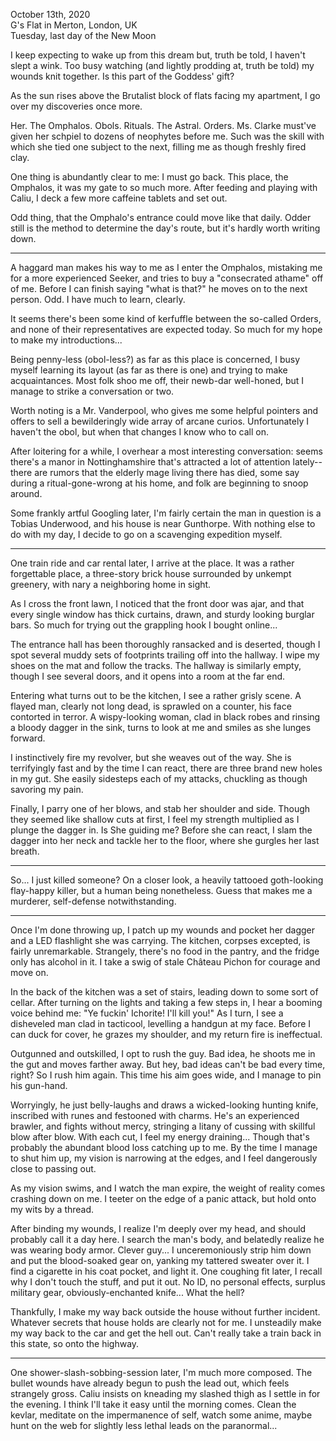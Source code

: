 October 13th, 2020\
G's Flat in Merton, London, UK\
Tuesday, last day of the New Moon

I keep expecting to wake up from this dream but, truth be told, I haven't slept a wink. Too busy watching (and lightly prodding at, truth be told) my wounds knit together. Is this part of the Goddess' gift?

As the sun rises above the Brutalist block of flats facing my apartment, I go over my discoveries once more.

Her. The Omphalos. Obols. Rituals. The Astral. Orders. Ms. Clarke must've given her schpiel to dozens of neophytes before me. Such was the skill with which she tied one subject to the next, filling me as though freshly fired clay.

One thing is abundantly clear to me: I must go back. This place, the Omphalos, it was my gate to so much more. After feeding and playing with Caliu, I deck a few more caffeine tablets and set out.

Odd thing, that the Omphalo's entrance could move like that daily. Odder still is the method to determine the day's route, but it's hardly worth writing down.

---

A haggard man makes his way to me as I enter the Omphalos, mistaking me for a more experienced Seeker, and tries to buy a "consecrated athame" off of me. Before I can finish saying "what is that?" he moves on to the next person. Odd. I have much to learn, clearly.

It seems there's been some kind of kerfuffle between the so-called Orders, and none of their representatives are expected today. So much for my hope to make my introductions...

Being penny-less (obol-less?) as far as this place is concerned, I busy myself learning its layout (as far as there is one) and trying to make acquaintances. Most folk shoo me off, their newb-dar well-honed, but I manage to strike a conversation or two.

Worth noting is a Mr. Vanderpool, who gives me some helpful pointers and offers to sell a bewilderingly wide array of arcane curios. Unfortunately I haven't the obol, but when that changes I know who to call on.

After loitering for a while, I overhear a most interesting conversation: seems there's a manor in Nottinghamshire that's attracted a lot of attention lately--there are rumors that the elderly mage living there has died, some say during a ritual-gone-wrong at his home, and folk are beginning to snoop around.

Some frankly artful Googling later, I'm fairly certain the man in question is a Tobias Underwood, and his house is near Gunthorpe. With nothing else to do with my day, I decide to go on a scavenging expedition myself.

---

One train ride and car rental later, I arrive at the place. It was a rather forgettable place, a three-story brick house surrounded by unkempt greenery, with nary a neighboring home in sight.

As I cross the front lawn, I noticed that the front door was ajar, and that every single window has thick curtains, drawn, and sturdy looking burglar bars. So much for trying out the grappling hook I bought online...

The entrance hall has been thoroughly ransacked and is deserted, though I spot several muddy sets of footprints trailing off into the hallway. I wipe my shoes on the mat and follow the tracks. The hallway is similarly empty, though I see several doors, and it opens into a room at the far end.

Entering what turns out to be the kitchen, I see a rather grisly scene. A flayed man, clearly not long dead, is sprawled on a counter, his face contorted in terror. A wispy-looking woman, clad in black robes and rinsing a bloody dagger in the sink, turns to look at me and smiles as she lunges forward.

I instinctively fire my revolver, but she weaves out of the way. She is terrifyingly fast and by the time I can react, there are three brand new holes in my gut. She easily sidesteps each of my attacks, chuckling as though savoring my pain.

Finally, I parry one of her blows, and stab her shoulder and side. Though they seemed like shallow cuts at first, I feel my strength multiplied as I plunge the dagger in. Is She guiding me? Before she can react, I slam the dagger into her neck and tackle her to the floor, where she gurgles her last breath.

---

So... I just killed someone? On a closer look, a heavily tattooed goth-looking flay-happy killer, but a human being nonetheless. Guess that makes me a murderer, self-defense notwithstanding.

---

Once I'm done throwing up, I patch up my wounds and pocket her dagger and a LED flashlight she was carrying. The kitchen, corpses excepted, is fairly unremarkable. Strangely, there's no food in the pantry, and the fridge only has alcohol in it. I take a swig of stale Château Pichon for courage and move on.

In the back of the kitchen was a set of stairs, leading down to some sort of cellar. After turning on the lights and taking a few steps in, I hear a booming voice behind me: "Ye fuckin' Ichorite! I'll kill you!" As I turn, I see a disheveled man clad in tacticool, levelling a handgun at my face. Before I can duck for cover, he grazes my shoulder, and my return fire is ineffectual.

Outgunned and outskilled, I opt to rush the guy. Bad idea, he shoots me in the gut and moves farther away. But hey, bad ideas can't be bad every time, right? So I rush him again. This time his aim goes wide, and I manage to pin his gun-hand.

Worryingly, he just belly-laughs and draws a wicked-looking hunting knife, inscribed with runes and festooned with charms. He's an experienced brawler, and fights without mercy, stringing a litany of cussing with skillful blow after blow. With each cut, I feel my energy draining... Though that's probably the abundant blood loss catching up to me. By the time I manage to shut him up, my vision is narrowing at the edges, and I feel dangerously close to passing out.

As my vision swims, and I watch the man expire, the weight of reality comes crashing down on me. I teeter on the edge of a panic attack, but hold onto my wits by a thread. 

After binding my wounds, I realize I'm deeply over my head, and should probably call it a day here. I search the man's body, and belatedly realize he was wearing body armor. Clever guy... I unceremoniously strip him down and put the blood-soaked gear on, yanking my tattered sweater over it. I find a cigarette in his coat pocket, and light it. One coughing fit later, I recall why I don't touch the stuff, and put it out. No ID, no personal effects, surplus military gear, obviously-enchanted knife... What the hell?

Thankfully, I make my way back outside the house without further incident. Whatever secrets that house holds are clearly not for me. I unsteadily make my way back to the car and get the hell out. Can't really take a train back in this state, so onto the highway.

---

One shower-slash-sobbing-session later, I'm much more composed. The bullet wounds have already begun to push the lead out, which feels strangely gross. Caliu insists on kneading my slashed thigh as I settle in for the evening. I think I'll take it easy until the morning comes. Clean the kevlar, meditate on the impermanence of self, watch some anime, maybe hunt on the web for slightly less lethal leads on the paranormal...
